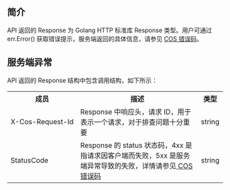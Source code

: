 ## 简介

API 返回的 Response 为 Golang HTTP 标准库 Response 类型。用户可通过 err.Error() 获取错误提示，服务端返回的具体信息，请参见 [COS 错误码](https://cloud.tencent.com/document/product/436/7730)。

## 服务端异常

API 返回的 Response 结构中包含调用结构，如下所示：

<table>
   <tr>
      <th nowrap="nowrap">成员</th>
      <th>描述</th>
      <th>类型</th>
   </tr>
   <tr>
      <td nowrap="nowrap">X-Cos-Request-Id</td>
      <td>Response 中响应头，请求 ID，用于表示一个请求，对于排查问题十分重要</td>
      <td>string</td>
   </tr>
   <tr>
      <td>StatusCode</td>
      <td>Response 的 status 状态码，4xx 是指请求因客户端而失败，5xx 是服务端异常导致的失败，详情请参见<a href="https://cloud.tencent.com/document/product/436/7730"> COS 错误码</a></td>
      <td>string</td>
   </tr>
</table>

